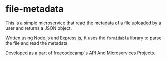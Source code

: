 # file-metadata
This is a simple microservice that read the metadata of a file uploaded by a user and returns a JSON object.

Written using Node.js and Express.js, it uses the `formidable` library to parse the file and read the metadata.

Developed as a part of freecodecamp's API And Microservices Projects.
